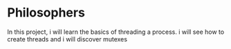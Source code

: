 # Philosophers
In this project, i will learn the basics of threading a process. i will see how to create threads and i will discover mutexes
